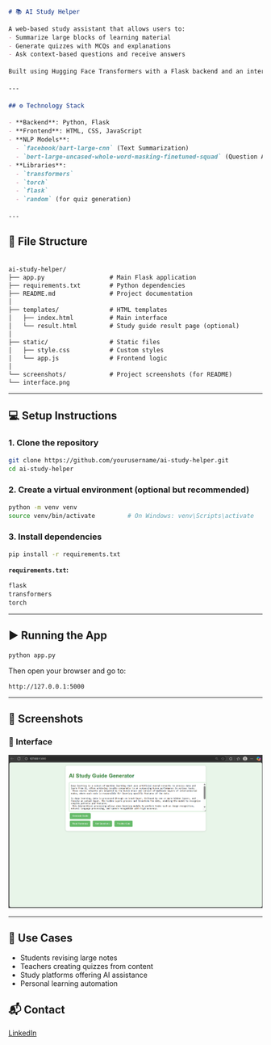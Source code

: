 ```markdown
# 📚 AI Study Helper

A web-based study assistant that allows users to:
- Summarize large blocks of learning material
- Generate quizzes with MCQs and explanations
- Ask context-based questions and receive answers

Built using Hugging Face Transformers with a Flask backend and an interactive HTML/JS frontend.

---

## ⚙️ Technology Stack

- **Backend**: Python, Flask
- **Frontend**: HTML, CSS, JavaScript
- **NLP Models**:
  - `facebook/bart-large-cnn` (Text Summarization)
  - `bert-large-uncased-whole-word-masking-finetuned-squad` (Question Answering)
- **Libraries**:
  - `transformers`
  - `torch`
  - `flask`
  - `random` (for quiz generation)

---
```
## 📁 File Structure

```

ai-study-helper/
├── app.py                  # Main Flask application
├── requirements.txt        # Python dependencies
├── README.md               # Project documentation
│
├── templates/              # HTML templates
│   ├── index.html          # Main interface
│   └── result.html         # Study guide result page (optional)
│
├── static/                 # Static files
│   ├── style.css           # Custom styles
│   └── app.js              # Frontend logic
│
└── screenshots/            # Project screenshots (for README)
└── interface.png

```

---

## 💻 Setup Instructions

### 1. Clone the repository

```bash
git clone https://github.com/yourusername/ai-study-helper.git
cd ai-study-helper
````

### 2. Create a virtual environment (optional but recommended)

```bash
python -m venv venv
source venv/bin/activate         # On Windows: venv\Scripts\activate
```

### 3. Install dependencies

```bash
pip install -r requirements.txt
```

**`requirements.txt`:**

```txt
flask
transformers
torch
```

---

## ▶️ Running the App

```bash
python app.py
```

Then open your browser and go to:

```
http://127.0.0.1:5000
```

---

## 📸 Screenshots

### 📝 Interface

![Interface Screenshot](screenshots/interface.png)

---

## 🧠 Use Cases

* Students revising large notes
* Teachers creating quizzes from content
* Study platforms offering AI assistance
* Personal learning automation

## 📬 Contact

[LinkedIn](https://www.linkedin.com/in/poojith-inavolu-469320277/)
